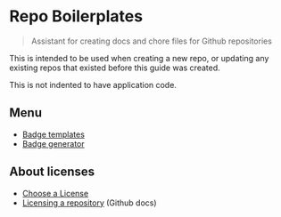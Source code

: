 # Repo Boilerplates
> Assistant for creating docs and chore files for Github repositories

This is intended to be used when creating a new repo, or updating any existing repos that existed before this guide was created.

This is not indented to have application code.

## Menu

- [Badge templates](https://michaelcurrin.github.io/repo-boilerplates/badges.html)
- [Badge generator](https://michaelcurrin.github.io/repo-boilerplates/badge_generator.html)

## About licenses

- [Choose a License](https://choosealicense.com/)
- [Licensing a repository](https://help.github.com/en/github/creating-cloning-and-archiving-repositories/licensing-a-repository) (Github docs)
